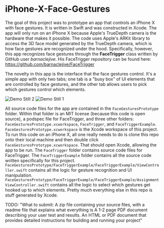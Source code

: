 # iPhone-X-Face-Gestures
The goal of this project was to prototype an app that controls an iPhone X with face gestures. It is written in Swift and was constructed in Xcode. The app will only run on an iPhone X because Apple's TrueDepth camera is the hardware that makes it possible. The code uses Apple's ARKit library to access the 3D face model generated by the TrueDepth camera, which is how face gestures are recognized under the hood. Specifically, however, this app recognizes face gestures through the **FaceTrigger** class written by GitHub user *barnaclejive*. His FaceTrigger repository can be found here: https://github.com/barnaclejive/FaceTrigger

The novelty in this app is the interface that the face gestures control. It's a simple app with only two tabs; one tab is a "busy box" of UI elements that are controlled by face gestures, and the other tab allows users to pick which gestures control which elements.

![Demo Still 2](https://github.com/sapols/iPhone-X-Face-Gestures/blob/master/images/FaceGesturesAppSelections.PNG)
![Demo Still 1](https://github.com/sapols/iPhone-X-Face-Gestures/blob/master/images/FaceGesturesAppBusyBox.PNG)

All source code files for the app are contained in the `FaceGesturesPrototype` folder.
Within that folder is an MIT license (because this code is open source), a podspec file for FaceTrigger, and three other folders:  `FaceGesturesPrototype.xcworkspace`, `FaceTrigger`, and `FaceTriggerExample`. 
`FaceGesturesPrototype.xcworkspace` is the Xcode workspace of this project. To run this code on an iPhone X, all one really needs to do is clone this repo onto their local machine and then double click `FaceGesturesPrototype.xcworkspace`. That should open Xcode, allowing the app to be run. The `FaceTrigger` folder contains source code files for FaceTrigger. The `FaceTriggerExample` folder contains all the source code written specifically for this project. `FaceGesturesPrototype/FaceTriggerExample/FaceTriggerExample/ViewController.swift` contains all the logic for gesture recognition and UI manipulation. `FaceGesturesPrototype/FaceTriggerExample/FaceTriggerExample/AssignmentViewController.swift` contains all the logic to select which gestures get hooked up to which elements. Pretty much everything else in this repo is stuff generated by Xcode.

TODO: "What to submit:
A zip file containing your source files, with a readme file that explains what everything is
A 1-2 page PDF document describing your user test and results.
An HTML or PDF document that provides detailed instructions for building and running your project"
